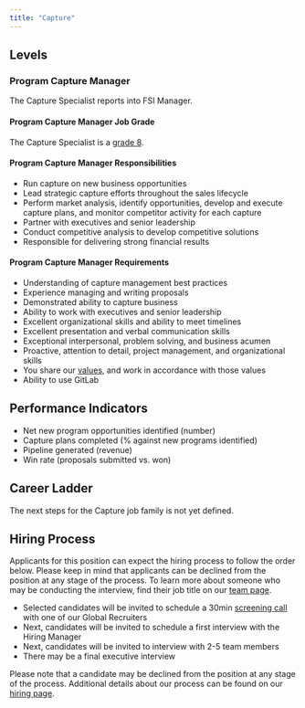 ```yaml
---
title: "Capture"
---
```


## Levels

### Program Capture Manager

The Capture Specialist reports into FSI Manager.

#### Program Capture Manager Job Grade

The Capture Specialist is a [grade 8](https://about.gitlab.com/handbook/total-rewards/compensation/compensation-calculator/#gitlab-job-grades).

#### Program Capture Manager Responsibilities

- Run capture on new business opportunities
- Lead strategic capture efforts throughout the sales lifecycle
- Perform market analysis, identify opportunities, develop and execute capture plans, and monitor competitor activity for each capture
- Partner with executives and senior leadership
- Conduct competitive analysis to develop competitive solutions
- Responsible for delivering strong financial results

#### Program Capture Manager Requirements

- Understanding of capture management best practices
- Experience managing and writing proposals
- Demonstrated ability to capture business
- Ability to work with executives and senior leadership
- Excellent organizational skills and ability to meet timelines
- Excellent presentation and verbal communication skills
- Exceptional interpersonal, problem solving, and business acumen
- Proactive, attention to detail, project management, and organizational skills
- You share our [values](/handbook/values/), and work in accordance with those values
- Ability to use GitLab

## Performance Indicators

- Net new program opportunities identified (number)
- Capture plans completed (% against new programs identified)
- Pipeline generated (revenue)
- Win rate (proposals submitted vs. won)

## Career Ladder

The next steps for the Capture job family is not yet defined.

## Hiring Process

Applicants for this position can expect the hiring process to follow the order below. Please keep in mind that applicants can be declined from the position at any stage of the process. To learn more about someone who may be conducting the interview, find their job title on our [team page](https://about.gitlab.com/company/team/).

- Selected candidates will be invited to schedule a 30min [screening call](https://about.gitlab.com/handbook/hiring/interviewing/#screening-call) with one of our Global Recruiters
- Next, candidates will be invited to schedule a first interview with the Hiring Manager
- Next, candidates will be invited to interview with 2-5 team members
- There may be a final executive interview

Please note that a candidate may be declined from the position at any stage of the process. Additional details about our process can be found on our [hiring page](https://about.gitlab.com/handbook/hiring/).
